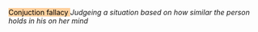 <mark style="background: #FFB86CA6;">Conjuction fallacy </mark>
*Judgeing  a situation based on how similar the person holds in his on her mind* 
